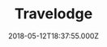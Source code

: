 ---
date: 2018-05-12T18:37:55.000Z
title: Travelodge
latitude: 52.47943364331743
longitude: -0.9233817454143467
url: https://www.travelodge.co.uk
category: checkin
---